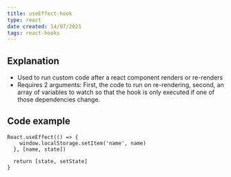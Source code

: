 ```yaml
---
title: useEffect-hook
type: react
date created: 14/07/2021
tags: react-hooks
---
```


## Explanation
- Used to run custom code after a react component renders or re-renders
- Requires 2 arguments: First, the code to run on re-rendering, second, an array of variables to watch so that the hook is only executed if one of those dependencies change. 

## Code example

```
React.useEffect(() => {
    window.localStorage.setItem('name', name) 
  }, [name, state])

  return [state, setState]
}
```

